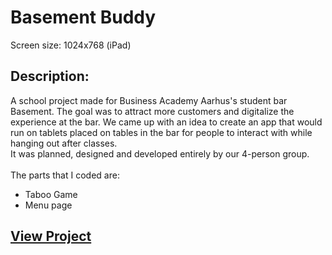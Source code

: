 # Basement Buddy
Screen size: 1024x768 (iPad)

## Description:

A school project made for Business Academy Aarhus's student bar Basement. 
The goal was to attract more customers and digitalize the experience at the bar.
We came up with an idea to create an app that would run on tablets placed on tables in the bar for people to interact with
while hanging out after classes.<br>
It was planned, designed and developed entirely by our 4-person group.
<br><br>
The parts that I coded are:<br>
- Taboo Game<br>
- Menu page

## [View Project](https://kattata.github.io/basement/index.html)
